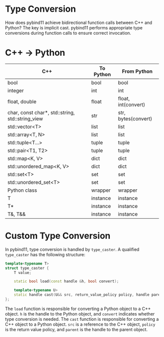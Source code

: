 # Type Conversion

How does pybind11 achieve bidirectional function calls between C++ and Python? The key is implicit cast. pybind11 performs appropriate type conversions during function calls to ensure correct invocation.

# C++ -> Python

| C++                                               | To Python | From Python         |
| ------------------------------------------------- | --------- | ------------------- |
| bool                                              | bool      | bool                |
| integer                                           | int       | int                 |
| float, double                                     | float     | float, int(convert) |
| char, const char\*, std::string, std::string_view | str       | str, bytes(convert) |
| std::vector\<T\>                                  | list      | list                |
| std::array\<T, N\>                                | list      | list                |
| std::tuple\<T...\>                                | tuple     | tuple               |
| std::pair\<T1, T2\>                               | tuple     | tuple               |
| std::map\<K, V\>                                  | dict      | dict                |
| std::unordered_map\<K, V\>                        | dict      | dict                |
| std::set\<T\>                                     | set       | set                 |
| std::unordered_set\<T\>                           | set       | set                 |
| Python class                                      | wrapper   | wrapper             |
| T                                                 | instance  | instance            |
| T\*                                               | instance  | instance            |
| T&, T&&                                           | instance  | instance            |

# Custom Type Conversion

In pybind11, type conversion is handled by `type_caster`. A qualified `type_caster` has the following structure:

```cpp
template<typename T>
struct type_caster {
    T value;

    static bool load(const handle &h, bool convert);

    template<typename U>
    static handle cast(U&& src, return_value_policy policy, handle parent);
};
```

The `load` function is responsible for converting a Python object to a C++ object. `h` is the handle to the Python object, and `convert` indicates whether type conversion is needed. The `cast` function is responsible for converting a C++ object to a Python object. `src` is a reference to the C++ object, `policy` is the return value policy, and `parent` is the handle to the parent object.
